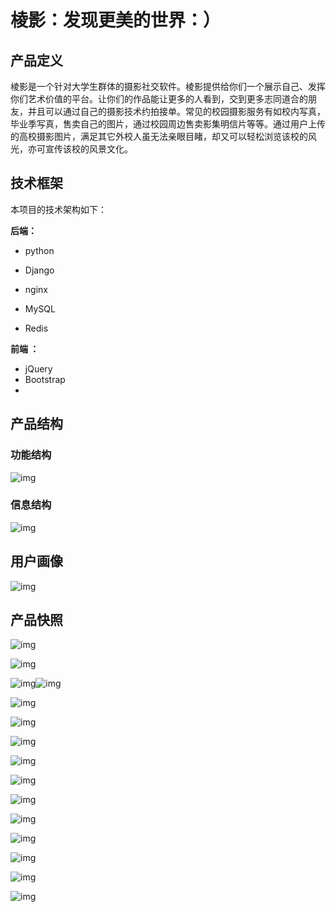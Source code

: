 # 棱影：发现更美的世界：）

## 产品定义

​		棱影是一个针对大学生群体的摄影社交软件。棱影提供给你们一个展示自己、发挥你们艺术价值的平台。让你们的作品能让更多的人看到，交到更多志同道合的朋友，并且可以通过自己的摄影技术约拍接单。常见的校园摄影服务有如校内写真，毕业季写真，售卖自己的图片，通过校园周边售卖影集明信片等等。通过用户上传的高校摄影图片，满足其它外校人虽无法亲眼目睹，却又可以轻松浏览该校的风光，亦可宣传该校的风景文化。



## 技术框架

本项目的技术架构如下：

**后端：**

- python

- Django
- nginx
- MySQL
- Redis

**前端 ：**

- jQuery
- Bootstrap
- 

## 产品结构

### 功能结构

![img](F:\typoraImg\功能-1575014243390.png)

### 信息结构

![img](F:\typoraImg\信息.png)



## 用户画像

![img](F:\typoraImg\用户画像.png)



## 产品快照



![img](F:\typoraImg\0c10be30f03fc4abe8e930af35b6273.jpg)

 

![img](F:\typoraImg\7f2630e89bfb59fa91d77ec38fa06eb.jpg)

![img](F:\typoraImg\8d9bc7d4824cdc752f3d5e0f89180b0.jpg)![img](F:\typoraImg\38dc6ca47dce633295a63a16c1ca605.jpg)

![img](F:\typoraImg\64b2c21f3eb8cdd88b31d6bd933a8c8.jpg)

![img](F:\typoraImg\3160c99728c0ddf46b43e29035c9d70.jpg)

![img](F:\typoraImg\4826d14a4039f7ba36d55b6b7018385.jpg)

![img](F:\typoraImg\5470f755daedffae6bb67775d4bed08.jpg)

![img](F:\typoraImg\2508837d0ef3d1e262dde83f72609ac.jpg)

![img](F:\typoraImg\aada8a626fa677d60a3c4e21f1473b3.png)

![img](F:\typoraImg\b59ce8d11a30345e8e62dfbb7153d88.jpg)

![img](F:\typoraImg\ba637ab7a365aa1e1ea4106838da777.jpg)

![img](F:\typoraImg\bcae95d0090292e3f42ef9a486278a3.jpg)

![img](F:\typoraImg\bdb9f113f132084505cbe552888f82f.jpg)

![img](F:\typoraImg\dded2f4f0e474f0e9ad5fe675977598.jpg)
